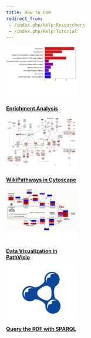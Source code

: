 ```yaml
---
title: How to Use
redirect_from: 
 - /index.php/Help:Researchers
 - /index.php/Help:Tutorial
---
```


<div class="card-deck">
            <div class="card text-center" style="width: 12rem;">
              <a class="card-link" href="https://github.com/gladstone-institutes/Bioinformatics-Workshops/blob/master/intro-pathway-analysis-visualization/Hands-on_PathwayAnalysis.pdf" target="_blank">
              <img class="card-img-top" src="/assets/img/help/WP-Enrichment.png" alt="Enrichment Analysis">
              <div class="card-body">
                <p class="card-text"><b>Enrichment Analysis</b></p>
              </div>
              </a>
            </div>
            <div class="card text-center" style="width: 12rem;">
              <a class="card-link" href="https://cytoscape.org/cytoscape-tutorials/protocols/wikipathways-app/#/title" target="_blank">
              <img class="card-img-top" src="/assets/img/help/WPCytoscape-pw.png" alt="Cytoscape">
              <div class="card-body">
                <p class="card-text"><b>WikiPathways in Cytoscape</b></p>
              </div>
              </a>
            </div>
            <div class="card text-center" style="width: 12rem;">
              <a class="card-link" href="https://pathvisio.org/tutorials/visualization.html" target="_blank">
              <img class="card-img-top" src="/assets/img/help/WP-PathVisio.png" alt="PathVisio">
              <div class="card-body">
                <p class="card-text"><b>Data Visualization in PathVisio</b></p>
              </div>
              </a>
            </div>
            <div class="card text-center" style="width: 12rem;">
              <a class="card-link" href="https://sparql.wikipathways.org/" target="_blank">
              <img class="card-img-top" src="/assets/img/help/rdf.png" alt="RDF">
              <div class="card-body">
                <p class="card-text"><b>Query the RDF with SPARQL</b></p>
              </div>
              </a>
            </div>
</div>
